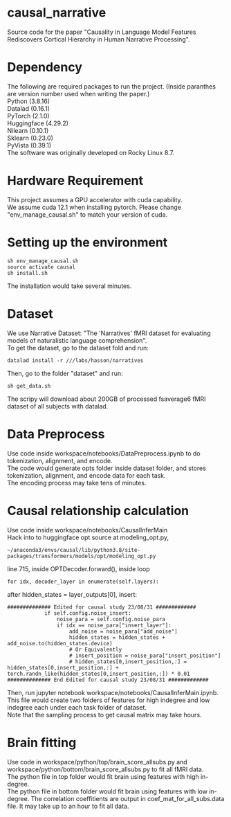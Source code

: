 # causal_narrative
Source code for the paper "Causality in Language Model Features Rediscovers Cortical Hierarchy in Human Narrative Processing".

# Dependency
The following are required packages to run the project. (Inside paranthes are version number used when writing the paper.)  
Python (3.8.16)  
Datalad (0.16.1)  
PyTorch (2.1.0)  
Huggingface (4.29.2)  
Nilearn (0.10.1)  
Sklearn (0.23.0)  
PyVista (0.39.1)  
The software was originally developed on Rocky Linux 8.7.

# Hardware Requirement
This project assumes a GPU accelerator with cuda capability.  
We assume cuda 12.1 when installing pytorch. Please change "env_manage_causal.sh" to match your version of cuda.

# Setting up the environment
```
sh env_manage_causal.sh
source activate causal
sh install.sh
```

The installation would take several minutes.

# Dataset
We use Narrative Dataset:
"The 'Narratives' fMRI dataset for evaluating models of naturalistic language comprehension".  
To get the dataset, go to the dataset fold and run:
```
datalad install -r ///labs/hasson/narratives
```
Then, go to the folder "dataset" and run:
```
sh get_data.sh
```
The scripy will download about 200GB of processed fsaverage6 fMRI dataset of all subjects with datalad.

# Data Preprocess
Use code inside workspace/notebooks/DataPreprocess.ipynb to do tokenization, alignment, and encode.  
The code would generate opts folder inside dataset folder, and stores tokenization, alignment, and encode data for each task.  
The encoding process may take tens of minutes.

# Causal relationship calculation
Use code inside workspace/notebooks/CausalInferMain  
Hack into to huggingface opt source at modeling_opt.py,
```
~/anaconda3/envs/causal/lib/python3.8/site-packages/transformers/models/opt/modeling_opt.py
```
line 715, inside OPTDecoder.forward(), inside loop 
```
for idx, decoder_layer in enumerate(self.layers):
```
after hidden_states = layer_outputs[0], insert:
```
############## Edited for causal study 23/08/31 #############
            if self.config.noise_insert:
                noise_para = self.config.noise_para
                if idx == noise_para["insert_layer"]:
                    add_noise = noise_para["add_noise"]
                    hidden_states = hidden_states + add_noise.to(hidden_states.device)
                    # Or Equivalently
                    # insert_position = noise_para["insert_position"]
                    # hidden_states[0,insert_position,:] = hidden_states[0,insert_position,:] + torch.randn_like(hidden_states[0,insert_position,:]) * 0.01
############## End Edited for causal study 23/08/31 #############
```

Then, run jupyter notebook workspace/notebooks/CausalInferMain.ipynb.  
This file would create two folders of features for high indegree and low indegree each under each task folder of dataset.  
Note that the sampling process to get causal matrix may take hours.

# Brain fitting
Use code in workspace/python/top/brain_score_allsubs.py and workspace/python/bottom/brain_score_allsubs.py to fit all fMRI data.  
The python file in top folder would fit brain using features with high in-degree.  
The python file in bottom folder would fit brain using features with low in-degree.
The correlation coeffitients are output in coef_mat_for_all_subs.data file.
It may take up to an hour to fit all data.


